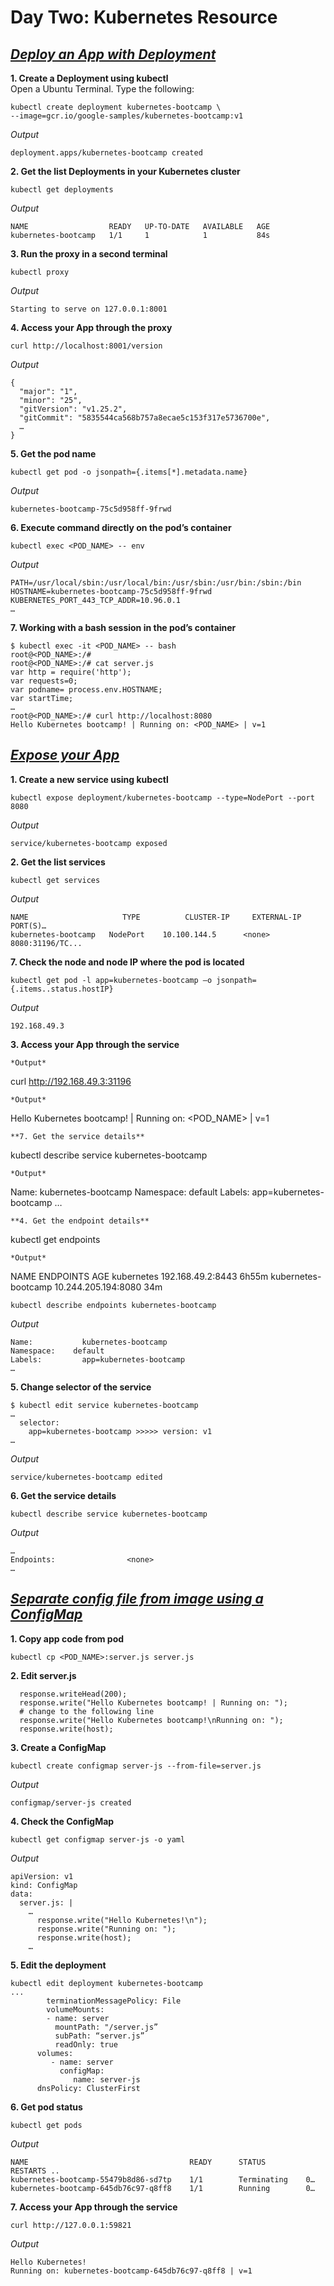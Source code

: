 # **Day Two: Kubernetes Resource**

## *<u>Deploy an App with Deployment</u>*

**1. Create a Deployment using kubectl**  
Open a Ubuntu Terminal. Type the following:
```
kubectl create deployment kubernetes-bootcamp \
--image=gcr.io/google-samples/kubernetes-bootcamp:v1
```
*Output*
```   
deployment.apps/kubernetes-bootcamp created
```
**2. Get the list Deployments in your Kubernetes cluster**
```
kubectl get deployments
```
*Output*
```   
NAME                  READY   UP-TO-DATE   AVAILABLE   AGE
kubernetes-bootcamp   1/1     1            1           84s
```
**3. Run the proxy in a second terminal**
```
kubectl proxy
```
*Output*
```   
Starting to serve on 127.0.0.1:8001
```
**4. Access your App through the proxy**
```
curl http://localhost:8001/version
```
*Output*
```   
{
  "major": "1",
  "minor": "25",
  "gitVersion": "v1.25.2",
  "gitCommit": "5835544ca568b757a8ecae5c153f317e5736700e",
  …
}
```
**5. Get the pod name**
```
kubectl get pod -o jsonpath={.items[*].metadata.name}
```
*Output*
```   
kubernetes-bootcamp-75c5d958ff-9frwd
```
**6. Execute command directly on the pod’s container**
```
kubectl exec <POD_NAME> -- env
```
*Output*
```   
PATH=/usr/local/sbin:/usr/local/bin:/usr/sbin:/usr/bin:/sbin:/bin
HOSTNAME=kubernetes-bootcamp-75c5d958ff-9frwd
KUBERNETES_PORT_443_TCP_ADDR=10.96.0.1
…
```
**7. Working with a bash session in the pod’s container**
```
$ kubectl exec -it <POD_NAME> -- bash   
root@<POD_NAME>:/#
root@<POD_NAME>:/# cat server.js
var http = require('http');
var requests=0;
var podname= process.env.HOSTNAME; 
var startTime;
…
root@<POD_NAME>:/# curl http://localhost:8080
Hello Kubernetes bootcamp! | Running on: <POD_NAME> | v=1
```

## *<u>Expose your App</u>*

**1. Create a new service using kubectl**
```
kubectl expose deployment/kubernetes-bootcamp --type=NodePort --port 8080
```
*Output*
```   
service/kubernetes-bootcamp exposed
```
**2. Get the list services**
```
kubectl get services
```
*Output*
```   
NAME				     TYPE          CLUSTER-IP     EXTERNAL-IP   PORT(S)…
kubernetes-bootcamp   NodePort    10.100.144.5      <none>              8080:31196/TC...
```
**7. Check the node and node IP where the pod is located**
```
kubectl get pod -l app=kubernetes-bootcamp –o jsonpath={.items..status.hostIP}
```
*Output*
```   
192.168.49.3
```
**3. Access your App through the service**
```
*Output*
```   
curl http://192.168.49.3:31196
```
*Output*
```   
Hello Kubernetes bootcamp! | Running on: <POD_NAME> | v=1
```
**7. Get the service details**
```
kubectl describe service kubernetes-bootcamp
```
*Output*
```   
Name:                     kubernetes-bootcamp
Namespace:           default
Labels:                   app=kubernetes-bootcamp
…
```
**4. Get the endpoint details**
```
kubectl get endpoints
```
*Output*
```   
NAME			ENDPOINTS		AGE
kubernetes			192.168.49.2:8443	6h55m
kubernetes-bootcamp   	10.244.205.194:8080	34m
```
kubectl describe endpoints kubernetes-bootcamp
```
*Output*
```   
Name:         	kubernetes-bootcamp
Namespace:    default
Labels:       	app=kubernetes-bootcamp
…
```
**5. Change selector of the service**
```
$ kubectl edit service kubernetes-bootcamp
…
  selector:
    app=kubernetes-bootcamp >>>>> version: v1
…
```
*Output*
```   
service/kubernetes-bootcamp edited
```
**6. Get the service details**
```
kubectl describe service kubernetes-bootcamp
```
*Output*
```   
…
Endpoints:                <none>
…
```
## *<u>Separate config file from image using a ConfigMap</u>*

**1. Copy app code from pod**
```
kubectl cp <POD_NAME>:server.js server.js
```
**2. Edit server.js**
```
  response.writeHead(200);
  response.write("Hello Kubernetes bootcamp! | Running on: ");
  # change to the following line
  response.write("Hello Kubernetes bootcamp!\nRunning on: ");
  response.write(host);
```
**3. Create a ConfigMap**
```
kubectl create configmap server-js --from-file=server.js
```
*Output*
```  
configmap/server-js created
```
**4. Check the ConfigMap**
```
kubectl get configmap server-js -o yaml
```
*Output*
```  
apiVersion: v1
kind: ConfigMap
data:
  server.js: |
    …
      response.write("Hello Kubernetes!\n");
      response.write("Running on: ");
      response.write(host);
    …
```
**5. Edit the deployment**
```
kubectl edit deployment kubernetes-bootcamp
...
        terminationMessagePolicy: File
        volumeMounts:
        - name: server
          mountPath: "/server.js”
          subPath: “server.js”
          readOnly: true
      volumes:
         - name: server
           configMap:
              name: server-js
      dnsPolicy: ClusterFirst
```
**6. Get pod status**
```
kubectl get pods
```
*Output*
```  
NAME                                    READY      STATUS         RESTARTS ..
kubernetes-bootcamp-55479b8d86-sd7tp    1/1        Terminating    0…
kubernetes-bootcamp-645db76c97-q8ff8    1/1        Running        0…
```
**7. Access your App through the service**
```
curl http://127.0.0.1:59821
```
*Output*
```  
Hello Kubernetes!
Running on: kubernetes-bootcamp-645db76c97-q8ff8 | v=1
```